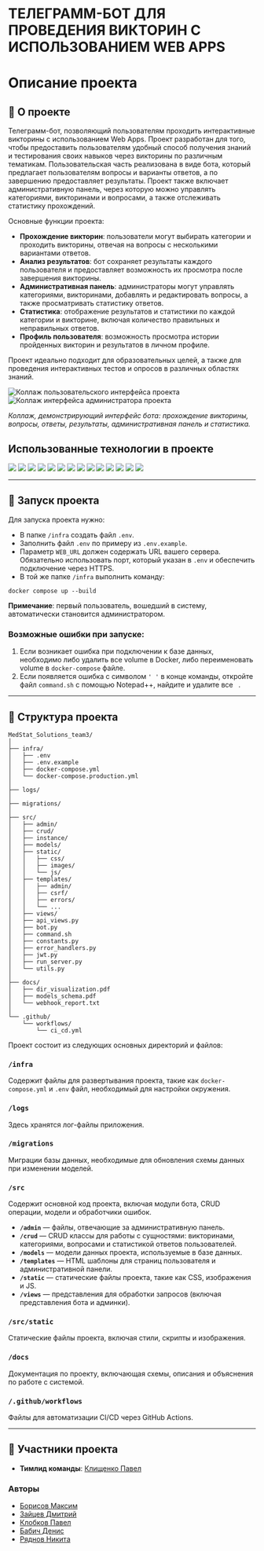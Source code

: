 # ТЕЛЕГРАММ-БОТ ДЛЯ ПРОВЕДЕНИЯ ВИКТОРИН С ИСПОЛЬЗОВАНИЕМ WEB APPS

# Описание проекта

## 📖 О проекте

Телеграмм-бот, позволяющий пользователям проходить интерактивные викторины с использованием Web Apps. Проект разработан для того, чтобы предоставить пользователям удобный способ получения знаний и тестирования своих навыков через викторины по различным тематикам. Пользовательская часть реализована в виде бота, который предлагает пользователям вопросы и варианты ответов, а по завершению предоставляет результаты. Проект также включает административную панель, через которую можно управлять категориями, викторинами и вопросами, а также отслеживать статистику прохождений.

Основные функции проекта:

- **Прохождение викторин**: пользователи могут выбирать категории и проходить викторины, отвечая на вопросы с несколькими вариантами ответов.
- **Анализ результатов**: бот сохраняет результаты каждого пользователя и предоставляет возможность их просмотра после завершения викторины.
- **Административная панель**: администраторы могут управлять категориями, викторинами, добавлять и редактировать вопросы, а также просматривать статистику ответов.
- **Статистика**: отображение результатов и статистики по каждой категории и викторине, включая количество правильных и неправильных ответов.
- **Профиль пользователя**: возможность просмотра истории пройденных викторин и результатов в личном профиле.

Проект идеально подходит для образовательных целей, а также для проведения интерактивных тестов и опросов в различных областях знаний.

![Коллаж пользовательского интерфейса проекта](src/static/images/User.png)
![Коллаж интерфейса администратора проекта](src/static/images/Admin.png)

*Коллаж, демонстрирующий интерфейс бота: прохождение викторины, вопросы, ответы, результаты, административная панель и статистика.*

## Использованные технологии в проекте

<img src="https://img.shields.io/badge/Python-3776AB?style=for-the-badge&logo=python&logoColor=white"/> 
<img src="https://img.shields.io/badge/Webhooks-FF7F50?style=for-the-badge&logo=webhooks&logoColor=white"/> 
<img src="https://img.shields.io/badge/Flask-000000?style=for-the-badge&logo=flask&logoColor=white"/> 
<img src="https://img.shields.io/badge/PostgreSQL-336791?style=for-the-badge&logo=postgresql&logoColor=white"/> 
<img src="https://img.shields.io/badge/Docker-2496ED?style=for-the-badge&logo=docker&logoColor=white"/> 
<img src="https://img.shields.io/badge/SQLAlchemy-CCA76E?style=for-the-badge&logo=alchemy&logoColor=white"/> 
<img src="https://img.shields.io/badge/Redis-DC382D?style=for-the-badge&logo=redis&logoColor=white"/> 
<img src="https://img.shields.io/badge/Asyncio-049FD9?style=for-the-badge&logo=asyncio&logoColor=white"/>
<img src="https://img.shields.io/badge/JWT-000000?style=for-the-badge&logo=jsonwebtokens&logoColor=white"/>
<img src="https://img.shields.io/badge/Flask_Admin-000000?style=for-the-badge&logo=flask&logoColor=white"/>
<img src="https://img.shields.io/badge/Bootstrap-7952B3?style=for-the-badge&logo=bootstrap&logoColor=white"/>
<img src="https://img.shields.io/badge/Jinja2-B4172D?style=for-the-badge&logo=jinja&logoColor=white"/>
<img src="https://img.shields.io/badge/CI%2FCD-000000?style=for-the-badge&logo=githubactions&logoColor=white"/>
<img src="https://img.shields.io/badge/GitHub%20Actions-2088FF?style=for-the-badge&logo=githubactions&logoColor=white"/>

---

## 🚀 Запуск проекта

Для запуска проекта нужно:

- В папке `/infra` создать файл `.env`.
- Заполнить файл `.env` по примеру из `.env.example`.
- Параметр `WEB_URL` должен содержать URL вашего сервера. Обязательно использовать порт, который указан в `.env` и обеспечить подключение через HTTPS.
- В той же папке `/infra` выполнить команду:

```shell
docker compose up --build
```

**Примечание**: первый пользователь, вошедший в систему, автоматически становится администратором.

### Возможные ошибки при запуске:
1. Если возникает ошибка при подключении к базе данных, необходимо либо удалить все volume в Docker, либо переименовать volume в `docker-compose` файле.
2. Если появляется ошибка с символом `'
'` в конце команды, откройте файл `command.sh` с помощью Notepad++, найдите и удалите все `
`.

---

## 📂 Структура проекта

```text
MedStat_Solutions_team3/
│
├── infra/
│   ├── .env
│   ├── .env.example
│   ├── docker-compose.yml
│   └── docker-compose.production.yml
│
├── logs/
│
├── migrations/
│
├── src/
│   ├── admin/
│   ├── crud/
│   ├── instance/
│   ├── models/
│   ├── static/
│   │   ├── css/
│   │   ├── images/
│   │   └── js/
│   ├── templates/
│   │   ├── admin/
│   │   ├── csrf/
│   │   ├── errors/
│   │   └── ...
│   ├── views/
│   ├── api_views.py
│   ├── bot.py
│   ├── command.sh
│   ├── constants.py
│   ├── error_handlers.py
│   ├── jwt.py
│   ├── run_server.py
│   └── utils.py
│
├── docs/
│   ├── dir_visualization.pdf
│   ├── models_schema.pdf
│   └── webhook_report.txt
│
└── .github/
    └── workflows/
        └── ci_cd.yml
```

Проект состоит из следующих основных директорий и файлов:

### `/infra`
Содержит файлы для развертывания проекта, такие как `docker-compose.yml` и `.env` файл, необходимый для настройки окружения.

### `/logs`
Здесь хранятся лог-файлы приложения.

### `/migrations`
Миграции базы данных, необходимые для обновления схемы данных при изменении моделей.

### `/src`
Содержит основной код проекта, включая модули бота, CRUD операции, модели и обработчики ошибок.

- **`/admin`** — файлы, отвечающие за административную панель.
- **`/crud`** — CRUD классы для работы с сущностями: викторинами, категориями, вопросами и статистикой ответов пользователей.
- **`/models`** — модели данных проекта, используемые в базе данных.
- **`/templates`** — HTML шаблоны для страниц пользователя и административной панели.
- **`/static`** — статические файлы проекта, такие как CSS, изображения и JS.
- **`/views`** — представления для обработки запросов (включая представления бота и админки).

### `/src/static`
Статические файлы проекта, включая стили, скрипты и изображения.

### `/docs`
Документация по проекту, включающая схемы, описания и объяснения по работе с системой.

### `/.github/workflows`
Файлы для автоматизации CI/CD через GitHub Actions.

---

## 👥 Участники проекта

- **Тимлид команды**: [Клищенко Павел](https://github.com/PaShyKDF)

### Авторы
- [Борисов Максим](https://github.com/Wayer5)
- [Зайцев Дмитрий](https://github.com/of1nn)
- [Клобков Павел](https://github.com/Pavel-K14)
- [Бабич Денис](https://github.com/babichdenis)
- [Ряднов Никита](https://github.com/Riadnov-dev)






